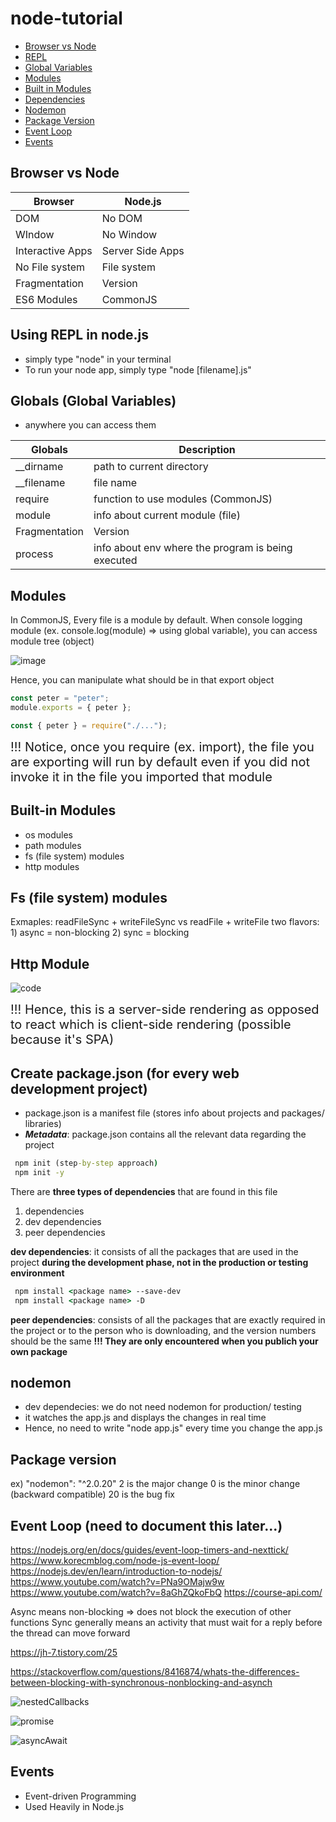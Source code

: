 # node-tutorial

- [Browser vs Node](#browser-vs-node)
- [REPL](#using-repl-in-nodejs)
- [Global Variables](#globals-global-variables)
- [Modules](#modules)
- [Built in Modules](#built-in-modules)
- [Dependencies](#create-packagejson-for-every-web-development-project)
- [Nodemon](#nodemon)
- [Package Version](#package-version)
- [Event Loop](#event-loop-need-to-document-this-later)
- [Events](#events)

## Browser vs Node

| Browser          | Node.js          |
| ---------------- | ---------------- |
| DOM              | No DOM           |
| WIndow           | No Window        |
| Interactive Apps | Server Side Apps |
| No File system   | File system      |
| Fragmentation    | Version          |
| ES6 Modules      | CommonJS         |

## Using REPL in node.js

- simply type "node" in your terminal
- To run your node app, simply type "node [filename].js"

## Globals (Global Variables)

- anywhere you can access them

| Globals       | Description                                        |
| ------------- | -------------------------------------------------- |
| \_\_dirname   | path to current directory                          |
| \_\_filename  | file name                                          |
| require       | function to use modules (CommonJS)                 |
| module        | info about current module (file)                   |
| Fragmentation | Version                                            |
| process       | info about env where the program is being executed |

## Modules

In CommonJS, Every file is a module by default.
When console logging module (ex. console.log(module) => using global variable),
you can access module tree (object)

![image](https://user-images.githubusercontent.com/102004753/206481227-a95a307e-55f6-4ef7-9809-a84590c37948.png)

Hence, you can manipulate what should be in that export object

```js
const peter = "peter";
module.exports = { peter };

const { peter } = require("./...");
```

<span style="font-size: 20px;"> !!! Notice, once you require (ex. import), the file you are exporting will run by default even if you did not invoke it in the file you imported that module </span>

## Built-in Modules

- os modules
- path modules
- fs (file system) modules
- http modules

## Fs (file system) modules

Exmaples: readFileSync + writeFileSync vs readFile + writeFile
two flavors: 1) async = non-blocking 2) sync = blocking

## Http Module

![code](https://user-images.githubusercontent.com/102004753/206632005-2a58705b-febb-49dc-99f9-e4baacc5ba97.png)

<span style="font-size: 20px;"> !!! Hence, this is a server-side rendering as opposed to react which is client-side rendering (possible because it's SPA) </span>

## Create package.json (for every web development project)

- package.json is a manifest file (stores info about projects and packages/ libraries)
- **_Metadata_**: package.json contains all the relevant data regarding the project

```cmd
 npm init (step-by-step approach)
 npm init -y
```

There are **three types of dependencies** that are found in this file

1. dependencies
2. dev dependencies
3. peer dependencies

**dev dependencies**: it consists of all the packages that are used in the project **during the development phase, not in the production or testing environment**

```cmd
 npm install <package name> --save-dev
 npm install <package name> -D
```

**peer dependencies**: consists of all the packages that are exactly required in the project or to the person who is downloading, and the version numbers should be the same
**!!! They are only encountered when you publich your own package**

## nodemon

- dev dependecies: we do not need nodemon for production/ testing
- it watches the app.js and displays the changes in real time
- Hence, no need to write "node app.js" every time you change the app.js

## Package version

ex) "nodemon": "^2.0.20"
2 is the major change
0 is the minor change (backward compatible)
20 is the bug fix

## Event Loop (need to document this later...)

https://nodejs.org/en/docs/guides/event-loop-timers-and-nexttick/
https://www.korecmblog.com/node-js-event-loop/
https://nodejs.dev/en/learn/introduction-to-nodejs/
https://www.youtube.com/watch?v=PNa9OMajw9w
https://www.youtube.com/watch?v=8aGhZQkoFbQ
https://course-api.com/

Async means non-blocking => does not block the execution of other functions
Sync generally means an activity that must wait for a reply before the thread can move forward

https://jh-7.tistory.com/25

https://stackoverflow.com/questions/8416874/whats-the-differences-between-blocking-with-synchronous-nonblocking-and-asynch

![nestedCallbacks](https://user-images.githubusercontent.com/102004753/207067415-52daeffc-aeca-48d7-80cc-cb1ef68d3bf0.png)

![promise](https://user-images.githubusercontent.com/102004753/207067620-48ad2538-67ce-4b56-9a0e-df5ab726ae59.png)

![asyncAwait](https://user-images.githubusercontent.com/102004753/207067783-7dcd6be6-07f3-4154-8520-a701843b0ccc.png)

## Events

- Event-driven Programming
- Used Heavily in Node.js
